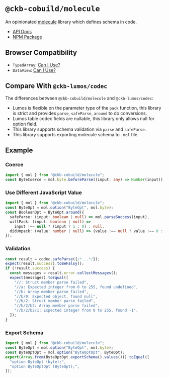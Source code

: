 # `@ckb-cobuild/molecule`

An opinionated [molecule](https://github.com/nervosnetwork/molecule) library which defines schema in code.

- [API Docs](https://ckb-cobuild-docs.vercel.app/api/modules/_ckb_cobuild_molecule.html)
- [NPM Package](https://www.npmjs.com/package/@ckb-cobuild/molecule)

## Browser Compatibility

- `TypedArray`: [Can I Use?](https://caniuse.com/mdn-javascript_builtins_typedarray)
- `DataView`: [Can I Use?](https://caniuse.com/mdn-javascript_builtins_dataview)

## Compare With `@ckb-lumos/codec`

The differences between `@ckb-cobuild/molecule` and `@ckb-lumos/codec`:

- Lumos is flexible on the parameter type of the `pack` function, this library is strict and provides `parse`, `safeParse`, `around` to do conversions.
- Lumos table codec fields are nullable, this library only allows null for option field.
- This library supports schema validation via `parse` and `safeParse`.
- This library supports exporting molecule schema to `.mol` file.

## Example

### Coerce

```ts
import { mol } from "@ckb-cobuild/molecule";
const ByteCoerce = mol.byte.beforeParse((input: any) => Number(input));
```

### Use Different JavaScript Value

```ts
import { mol } from "@ckb-cobuild/molecule";
const ByteOpt = mol.option("ByteOpt", mol.byte);
const BooleanOpt = ByteOpt.around({
  safeParse: (input: boolean | null) => mol.parseSuccess(input),
  willPack: (input: boolean | null) =>
    input !== null ? (input ? 1 : 0) : null,
  didUnpack: (value: number | null) => (value !== null ? value !== 0 : null),
});
```

### Validation

```ts
const result = codec.safeParse({/*...*/});
expect(result.success).toBeFalsy();
if (!result.success) {
  const messages = result.error.collectMessages();
  expect(messages).toEqual([
    "//: Struct member parse failed",
    "//a: Expected integer from 0 to 255, found undefined",
    "//b: Array member parse failed",
    "//b/0: Expected object, found null",
    "//b/2: Struct member parse failed",
    "//b/2/b2: Array member parse failed",
    "//b/2/b2/1: Expected integer from 0 to 255, found -1",
  ]);
}
```

### Export Schema

```ts
import { mol } from "@ckb-cobuild/molecule";
const ByteOpt = mol.option("ByteOpt", mol.byte);
const ByteOptOpt = mol.option("ByteOptOpt", ByteOpt);
export(Array.from(ByteOptOpt.exportSchema().values())).toEqual([
  "option ByteOpt (byte);",
  "option ByteOptOpt (ByteOpt);",
]);
```
